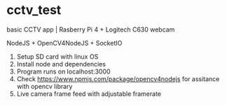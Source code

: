 # cctv_test
basic CCTV app | Rasberry Pi 4 + Logitech C630 webcam

NodeJS + OpenCV4NodeJS + SocketIO

1. Setup SD card with linux OS
2. Install node and dependencies
3. Program runs on localhost:3000
4. Check https://www.npmjs.com/package/opencv4nodejs for assitance with opencv library
5. Live camera frame feed with adjustable framerate
